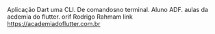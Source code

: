 Aplicação Dart uma CLI. De comandosno terminal. Aluno ADF. 
aulas da acdemia do flutter. orif Rodrigo Rahmam
link https://academiadoflutter.com.br
